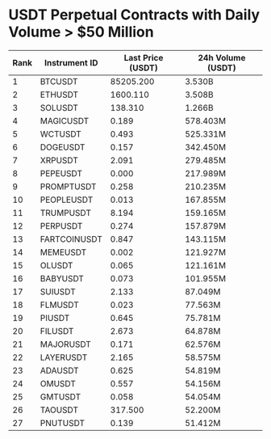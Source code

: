 # USDT Perpetual Contracts with Daily Volume > $50 Million

| Rank | Instrument ID | Last Price (USDT) | 24h Volume (USDT) |
|------|---------------|-------------------|-------------------|
| 1 | BTCUSDT | 85205.200 | 3.530B |
| 2 | ETHUSDT | 1600.110 | 3.508B |
| 3 | SOLUSDT | 138.310 | 1.266B |
| 4 | MAGICUSDT | 0.189 | 578.403M |
| 5 | WCTUSDT | 0.493 | 525.331M |
| 6 | DOGEUSDT | 0.157 | 342.450M |
| 7 | XRPUSDT | 2.091 | 279.485M |
| 8 | PEPEUSDT | 0.000 | 217.989M |
| 9 | PROMPTUSDT | 0.258 | 210.235M |
| 10 | PEOPLEUSDT | 0.013 | 167.855M |
| 11 | TRUMPUSDT | 8.194 | 159.165M |
| 12 | PERPUSDT | 0.274 | 157.879M |
| 13 | FARTCOINUSDT | 0.847 | 143.115M |
| 14 | MEMEUSDT | 0.002 | 121.927M |
| 15 | OLUSDT | 0.065 | 121.161M |
| 16 | BABYUSDT | 0.073 | 101.955M |
| 17 | SUIUSDT | 2.133 | 87.049M |
| 18 | FLMUSDT | 0.023 | 77.563M |
| 19 | PIUSDT | 0.645 | 75.781M |
| 20 | FILUSDT | 2.673 | 64.878M |
| 21 | MAJORUSDT | 0.171 | 62.576M |
| 22 | LAYERUSDT | 2.165 | 58.575M |
| 23 | ADAUSDT | 0.625 | 54.819M |
| 24 | OMUSDT | 0.557 | 54.156M |
| 25 | GMTUSDT | 0.058 | 54.054M |
| 26 | TAOUSDT | 317.500 | 52.200M |
| 27 | PNUTUSDT | 0.139 | 51.412M |
